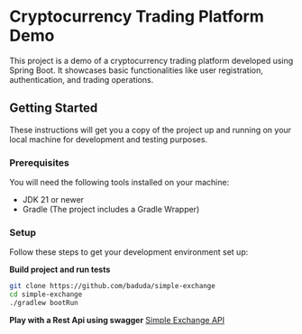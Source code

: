 # Cryptocurrency Trading Platform Demo

This project is a demo of a cryptocurrency trading platform developed using Spring Boot. It showcases basic functionalities like user registration, authentication, and trading operations.

## Getting Started

These instructions will get you a copy of the project up and running on your local machine for development and testing purposes.

### Prerequisites

You will need the following tools installed on your machine:

- JDK 21 or newer
- Gradle (The project includes a Gradle Wrapper)

### Setup

Follow these steps to get your development environment set up:

**Build project and run tests** 

   ```bash
   git clone https://github.com/baduda/simple-exchange
   cd simple-exchange
   ./gradlew bootRun
  ``` 

**Play with a Rest Api using swagger**
[Simple Exchange API](http://localhost:8080/webjars/swagger-ui/index.html)